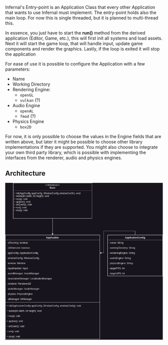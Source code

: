 Infernal's Entry-point is an Application Class that every other Application that wants to use Infernal must implement.
The entry-point holds also the main loop. For now this is single threaded, but it is planned to multi-thread this.

In essence, you just have to start the **run()** method from the derived application (Editor, Game, etc.), this will
first init all systems and load assets. Next it will start the game loop, that will handle input, update game components
and render the graphics. Lastly, if the loop is exited it will stop the application

For ease of use it is possible to configure the Application with a few parameters:

- Name
- Working Directory
- Rendering Engine:
    - ```openGL```
    - ```vulkan``` (?)
- Audio Engine
    - ```openAL```
    - ```fmod``` (?)
- Physics Engine
    - ```box2D```

For now, it is only possible to choose the values in the Engine fields that are written above, but later it might be
possible to choose other library implementations if they are supported. You might also choose to integrate your own
third party library, which is possible with implementing the interfaces from the renderer, audio and physics engines.

## Architecture

![Entrypoint](../assets/images/diagrams/entrypoint.png)